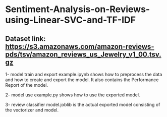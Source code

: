 # Sentiment-Analysis-on-Reviews-using-Linear-SVC-and-TF-IDF
## Dataset link: https://s3.amazonaws.com/amazon-reviews-pds/tsv/amazon_reviews_us_Jewelry_v1_00.tsv.gz

1- model train and export example.ipynb shows how to preprocess the data and how to create and export the model. It also contains the Performance Report of the model.

2- model use example.py shows how to use the exported model.

3- review classifier model.joblib is the actual exported model consisting of the vectorizer and model.
